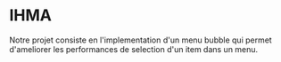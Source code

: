 # IHMA

Notre projet consiste en l'implementation d'un menu bubble qui permet d'ameliorer les performances de selection d'un item dans un menu.
